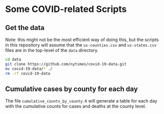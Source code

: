 # Some COVID-related Scripts

## Get the data

Note: this might not be the most efficient way of doing this, but the scripts in this repository will assume that the `us-counties.csv` and `us-states.csv` files are in the top-level of the `data` directory.

```bash
cd data
git clone https://github.com/nytimes/covid-19-data.git
mv covid-19-data/* ./
rm -rf covid-19-data
```

## Cumulative cases by county for each day

The file `cumulative_counts_by_county.R` will generate a table for each day with the cumulative counts for cases and deaths at the county level. 
